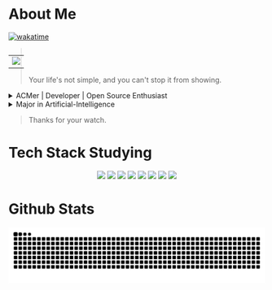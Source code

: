 # **About Me**

[![wakatime](https://wakatime.com/badge/user/10987652-cb25-413a-85f0-2cb7753f5fd2.svg)](https://wakatime.com/badge/user/10987652-cb25-413a-85f0-2cb7753f5fd2.svg)

<table align='right'>
<tr><td><img src="https://github-readme-stats.vercel.app/api?username=Games55k&show_icons=true&theme=radical" width="400"></td></tr>
</table>

> Your life's not simple, and you can't stop it from showing.

<details>
<summary>ACMer | Developer | Open Source Enthusiast</summary>
 
 + CCPC Regional Bronze Medal
 + CCPC Invitational Silver Medal

</details>

<details>

<summary> Major in Artificial-Intelligence </summary>

</details>

> Thanks for your watch.

# Tech Stack Studying

<p align="center">
  <img src="https://icon.icepanel.io/Technology/svg/Node.js.svg" width="36" />
  <img src="https://icon.icepanel.io/Technology/svg/React.svg" width="36" />
  <img src="https://icon.icepanel.io/Technology/svg/Docker.svg" width="36" />
  <img src="https://icon.icepanel.io/Technology/svg/Git.svg" width="36" />
  <img src="https://icon.icepanel.io/Technology/svg/Vue.js.svg" width="36" />
  <img src="https://icon.icepanel.io/Technology/svg/JavaScript.svg" width="36" />
  <img src="https://icon.icepanel.io/Technology/svg/Python.svg" width="36" />
  <img src="https://icon.icepanel.io/Technology/svg/C%2B%2B-%28CPlusPlus%29.svg" width="36" />
</p>

# Github Stats

<picture>
  <source media="(prefers-color-scheme: dark)" srcset="https://raw.githubusercontent.com/Games55k/Games55k/output/snake-dark.svg">
  <source media="(prefers-color-scheme: light)" srcset="https://raw.githubusercontent.com/Games55k/Games55k/output/snake.svg">
  <img alt="github contribution grid snake animation" src="https://raw.githubusercontent.com/Games55k/Games55k/output/snake.svg">
</picture>